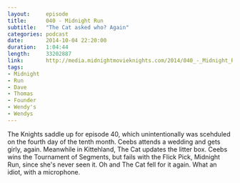 ```yaml
---
layout:     episode
title:      040 - Midnight Run
subtitle:   "The Cat asked who? Again"
categories: podcast
date:       2014-10-04 22:20:00
duration:   1:04:44
length:     33202887
link:       http://media.midnightmovieknights.com/2014/040_-_Midnight_Run.m4a
tags:
- Midnight
- Run
- Dave
- Thomas
- Founder
- Wendy's
- Wendys
---
```

The Knights saddle up for episode 40, which unintentionally was scehduled on the fourth day of the tenth month. Ceebs attends a wedding and gets girly, again. Meanwhile in Kittehland, The Cat updates the litter box. Ceebs wins the Tournament of Segments, but fails with the Flick Pick, Midnight Run, since she's never seen it. Oh and The Cat fell for it again. What an idiot, with a microphone.